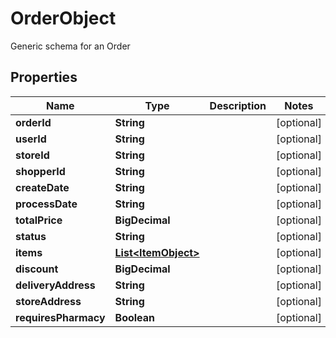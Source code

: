 

# OrderObject

Generic schema for an Order
## Properties

Name | Type | Description | Notes
------------ | ------------- | ------------- | -------------
**orderId** | **String** |  |  [optional]
**userId** | **String** |  |  [optional]
**storeId** | **String** |  |  [optional]
**shopperId** | **String** |  |  [optional]
**createDate** | **String** |  |  [optional]
**processDate** | **String** |  |  [optional]
**totalPrice** | **BigDecimal** |  |  [optional]
**status** | **String** |  |  [optional]
**items** | [**List&lt;ItemObject&gt;**](ItemObject.md) |  |  [optional]
**discount** | **BigDecimal** |  |  [optional]
**deliveryAddress** | **String** |  |  [optional]
**storeAddress** | **String** |  |  [optional]
**requiresPharmacy** | **Boolean** |  |  [optional]



